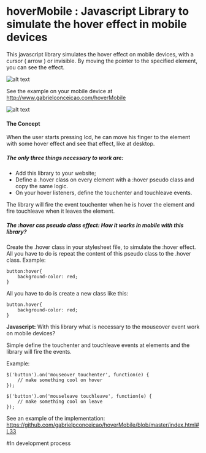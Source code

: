 # hoverMobile : Javascript Library to simulate the hover effect in mobile devices
This javascript library simulates the hover effect on mobile devices, with a cursor ( arrow ) or invisible. By moving the pointer to the specified element, you can see the effect.

![alt text](http://www.gabrielconceicao.com/hoverMobile/hoverMobile.gif)


See the example on your mobile device at http://www.gabrielconceicao.com/hoverMobile

![alt text](http://www.gabrielconceicao.com/hoverMobile/hoverMobile2.gif)

<h4>The Concept</h4>

When the user starts pressing lcd, he can move his finger to the element with some hover effect and see that effect, like at desktop.
<h5>The only three things necessary to work are:</h5>
<ul>
	<li>Add this library to your website;</li>
	<li>Define a .hover class on every element with a :hover pseudo class and copy the same logic.</li>
	<li>On your hover listeners, define the touchenter and touchleave events. </li>
</ul>

The library will fire the event touchenter when he is hover the element and fire touchleave when it leaves the element.

<h5>The :hover css pseudo class effect: How it works in mobile with this library?</h5>
Create the .hover class in your stylesheet file, to simulate the :hover effect. All you have to do is repeat the content of this pseudo class to the .hover class.
Example:

	button:hover{
		background-color: red;
	}

  All you have to do is create a new class like this:

	button.hover{
		background-color: red;
	}

<b>Javascript:</b> With this library what is necessary to the mouseover event work on mobile devices?

Simple define the touchenter and touchleave events at elements and the library will fire the events.

Example:

	$('button').on('mouseover touchenter', function(e) {
		// make something cool on hover
	});
	
	$('button').on('mouseleave touchleave', function(e) {
		// make something cool on leave
	});


See an example of the implementation:
https://github.com/gabrielpconceicao/hoverMobile/blob/master/index.html#L33

#In development process
